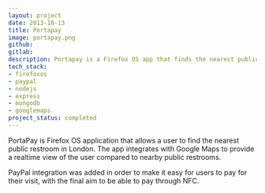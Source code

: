 ```yaml
---
layout: project
date: 2013-10-13
title: Portapay
image: portapay.png
github:
gitlab:
description: Portapay is a Firefox OS app that finds the nearest public restroom in London, and allows you to pay via PayPal.
tech_stack:
- firefoxos
- paypal
- nodejs
- express
- mongodb
- googlemaps
project_status: completed
---
```


PortaPay is Firefox OS application that allows a user to find the nearest public restroom in London. The app integrates with Google Maps to provide a realtime view of the user compared to nearby public restrooms.

PayPal integration was added in order to make it easy for users to pay for their visit, with the final aim to be able to pay through NFC.
